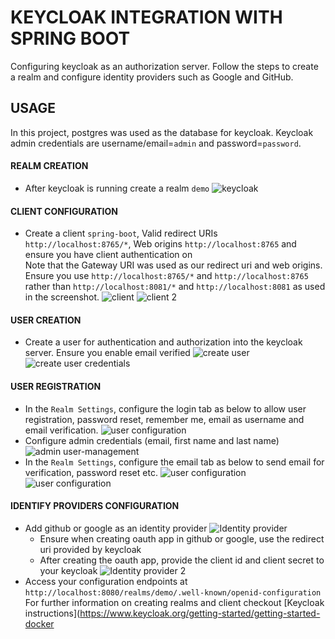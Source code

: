 # KEYCLOAK INTEGRATION WITH SPRING BOOT
Configuring keycloak as an authorization server. Follow the steps to create a realm and configure identity providers such as Google and GitHub.

## USAGE
In this project, postgres was used as the database for keycloak.
Keycloak admin credentials are username/email=`admin` and password=`password`.

#### REALM CREATION
- After keycloak is running create a realm `demo`
![keycloak](assets/Keycloak_Administration.png)
#### CLIENT CONFIGURATION
  - Create a client `spring-boot`, Valid redirect URIs `http://localhost:8765/*`, Web origins `http://localhost:8765` and ensure you have client authentication on  
  Note that the Gateway URI was used as our redirect uri and web origins. Ensure you use `http://localhost:8765/*` and `http://localhost:8765` rather than `http://localhost:8081/*` and `http://localhost:8081` as used in the screenshot.
  ![client](assets/keycloak_deliverables_1.png)
  ![client 2](assets/keycloak_deliverables_2.png)
#### USER CREATION
- Create a user for authentication and authorization into the keycloak server. Ensure you enable email verified
![create user](assets/create_user.png)
![create user credentials](assets/create_user_credentials.png)
#### USER REGISTRATION
- In the `Realm Settings`, configure the login tab as below to allow user registration, password reset, remember me, email as username and email verification.
![user configuration](assets/login-configuration.png)
- Configure admin credentials (email, first name and last name)
![admin user-management](assets/admin-management.png)
- In the `Realm Settings`, configure the email tab as below to send email for verification, password reset etc.
![user configuration](assets/email-configuration-1.png)
![user configuration](assets/email-configuration-2.png)

#### IDENTIFY PROVIDERS CONFIGURATION
- Add github or google as an identity provider
![Identity provider](assets/Identity_provider.png)
  - Ensure when creating oauth app in github or google, use the redirect uri provided by keycloak 
  - After creating the oauth app, provide the client id and client secret to your keycloak
![Identity provider 2](assets/Identity_provider_2.png)
- Access your configuration endpoints at `http://localhost:8080/realms/demo/.well-known/openid-configuration`
  For further information on creating realms and client checkout [Keycloak instructions](https://www.keycloak.org/getting-started/getting-started-docker
